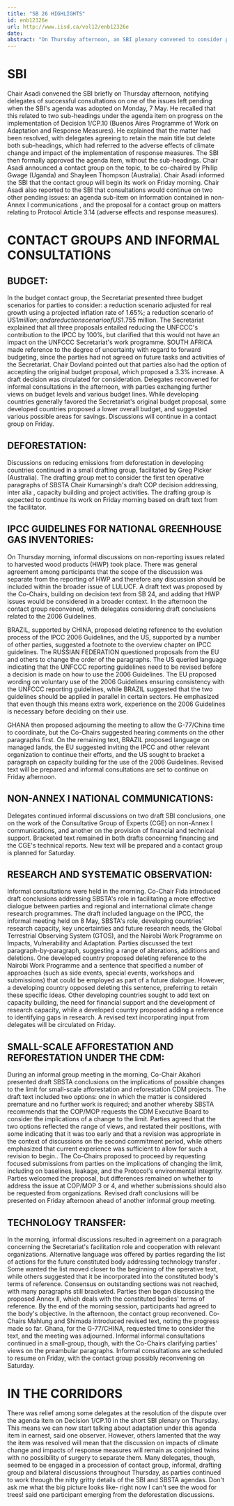 ```yaml
---
title: "SB 26 HIGHLIGHTS"
id: enb12326e
url: http://www.iisd.ca/vol12/enb12326e
date: 
abstract: "On Thursday afternoon, an SBI plenary convened to consider pending issues relating to the SBI 26 agenda. Contact groups and informal consultations were also held throughout Thursday on a variety of issues, including: the budget for 2008-2009 ; non-Annex I communications ; IPCC's 2006 Guidelines on national greenhouse gas inventories ; research and systematic observation ; small-scale afforestation and reforestation under the CDM ; and technology transfer ."
---
```


# SBI

Chair Asadi convened the SBI briefly on Thursday afternoon, notifying delegates of successful consultations on one of the issues left pending when the SBI's agenda was adopted on Monday, 7 May. He recalled that this related to two sub-headings under the agenda item on progress on the implementation of Decision 1/CP.10 (Buenos Aires Programme of Work on Adaptation and Response Measures). He explained that the matter had been resolved, with delegates agreeing to retain the main title but delete both sub-headings, which had referred to the adverse effects of climate change and impact of the implementation of response measures. The SBI then formally approved the agenda item, without the sub-headings. Chair Asadi announced a contact group on the topic, to be co-chaired by Philip Gwage (Uganda) and Shayleen Thompson (Australia). Chair Asadi informed the SBI that the contact group will begin its work on Friday morning. Chair Asadi also reported to the SBI that consultations would continue on two other pending issues: an agenda sub-item on information contained in non-Annex I communications , and the proposal for a contact group on matters relating to Protocol Article 3.14 (adverse effects and response measures).

# CONTACT GROUPS AND INFORMAL CONSULTATIONS

## BUDGET:

In the budget contact group, the Secretariat presented three budget scenarios for parties to consider: a reduction scenario adjusted for real growth using a projected inflation rate of 1.65%; a reduction scenario of US$1 million; and a reduction scenario of US$1.755 million. The Secretariat explained that all three proposals entailed reducing the UNFCCC's contribution to the IPCC by 100%, but clarified that this would not have an impact on the UNFCCC Secretariat's work programme. SOUTH AFRICA made reference to the degree of uncertainty with regard to forward budgeting, since the parties had not agreed on future tasks and activities of the Secretariat. Chair Dovland pointed out that parties also had the option of accepting the original budget proposal, which proposed a 3.3% increase. A draft decision was circulated for consideration. Delegates reconvened for informal consultations in the afternoon, with parties exchanging further views on budget levels and various budget lines. While developing countries generally favored the Secretariat's original budget proposal, some developed countries proposed a lower overall budget, and suggested various possible areas for savings. Discussions will continue in a contact group on Friday.

## DEFORESTATION:

Discussions on reducing emissions from deforestation in developing countries continued in a small drafting group, facilitated by Greg Picker (Australia). The drafting group met to consider the first ten operative paragraphs of SBSTA Chair Kumarsingh's draft COP decision addressing, inter alia , capacity building and project activities. The drafting group is expected to continue its work on Friday morning based on draft text from the facilitator.

## IPCC GUIDELINES FOR NATIONAL GREENHOUSE GAS INVENTORIES:

On Thursday morning, informal discussions on non-reporting issues related to harvested wood products (HWP) took place. There was general agreement among participants that the scope of the discussion was separate from the reporting of HWP and therefore any discussion should be included within the broader issue of LULUCF. A draft text was proposed by the Co-Chairs, building on decision text from SB 24, and adding that HWP issues would be considered in a broader context. In the afternoon the contact group reconvened, with delegates considering draft conclusions related to the 2006 Guidelines.

BRAZIL, supported by CHINA, proposed deleting reference to the evolution process of the IPCC 2006 Guidelines, and the US, supported by a number of other parties, suggested a footnote to the overview chapter on IPCC guidelines. The RUSSIAN FEDERATION questioned proposals from the EU and others to change the order of the paragraphs. The US queried language indicating that the UNFCCC reporting guidelines need to be revised before a decision is made on how to use the 2006 Guidelines. The EU proposed wording on voluntary use of the 2006 Guidelines ensuring consistency with the UNFCCC reporting guidelines, while BRAZIL suggested that the two guidelines should be applied in parallel in certain sectors. He emphasized that even though this means extra work, experience on the 2006 Guidelines is necessary before deciding on their use.

GHANA then proposed adjourning the meeting to allow the G-77/China time to coordinate, but the Co-Chairs suggested hearing comments on the other paragraphs first. On the remaining text, BRAZIL proposed language on managed lands, the EU suggested inviting the IPCC and other relevant organization to continue their efforts, and the US sought to bracket a paragraph on capacity building for the use of the 2006 Guidelines. Revised text will be prepared and informal consultations are set to continue on Friday afternoon.

## NON-ANNEX I NATIONAL COMMUNICATIONS:

Delegates continued informal discussions on two draft SBI conclusions, one on the work of the Consultative Group of Experts (CGE) on non-Annex I communications, and another on the provision of financial and technical support. Bracketed text remained in both drafts concerning financing and the CGE's technical reports. New text will be prepared and a contact group is planned for Saturday.

## RESEARCH AND SYSTEMATIC OBSERVATION:

Informal consultations were held in the morning. Co-Chair Fida introduced draft conclusions addressing SBSTA's role in facilitating a more effective dialogue between parties and regional and international climate change research programmes. The draft included language on the IPCC, the informal meeting held on 8 May, SBSTA's role, developing countries' research capacity, key uncertainties and future research needs, the Global Terrestrial Observing System (GTOS), and the Nairobi Work Programme on Impacts, Vulnerability and Adaptation. Parties discussed the text paragraph-by-paragraph, suggesting a range of alterations, additions and deletions. One developed country proposed deleting reference to the Nairobi Work Programme and a sentence that specified a number of approaches (such as side events, special events, workshops and submissions) that could be employed as part of a future dialogue. However, a developing country opposed deleting this sentence, preferring to retain these specific ideas. Other developing countries sought to add text on capacity building, the need for financial support and the development of research capacity, while a developed country proposed adding a reference to identifying gaps in research. A revised text incorporating input from delegates will be circulated on Friday.

## SMALL-SCALE AFFORESTATION AND REFORESTATION UNDER THE CDM:

During an informal group meeting in the morning, Co-Chair Akahori presented draft SBSTA conclusions on the implications of possible changes to the limit for small-scale afforestation and reforestation CDM projects. The draft text included two options: one in which the matter is considered premature and no further work is required; and another whereby SBSTA recommends that the COP/MOP requests the CDM Executive Board to consider the implications of a change to the limit. Parties agreed that the two options reflected the range of views, and restated their positions, with some indicating that it was too early and that a revision was appropriate in the context of discussions on the second commitment period, while others emphasized that current experience was sufficient to allow for such a revision to begin.. The Co-Chairs proposed to proceed by requesting focused submissions from parties on the implications of changing the limit, including on baselines, leakage, and the Protocol's environmental integrity. Parties welcomed the proposal, but differences remained on whether to address the issue at COP/MOP 3 or 4, and whether submissions should also be requested from organizations. Revised draft conclusions will be presented on Friday afternoon ahead of another informal group meeting.

## TECHNOLOGY TRANSFER:

In the morning, informal discussions resulted in agreement on a paragraph concerning the Secretariat's facilitation role and cooperation with relevant organizations. Alternative language was offered by parties regarding the list of actions for the future constituted body addressing technology transfer . Some wanted the list moved closer to the beginning of the operative text, while others suggested that it be incorporated into the constituted body's terms of reference. Consensus on outstanding sections was not reached, with many paragraphs still bracketed. Parties then began discussing the proposed Annex II, which deals with the constituted bodies' terms of reference. By the end of the morning session, participants had agreed to the body's objective. In the afternoon, the contact group reconvened. Co-Chairs Mahlung and Shimada introduced revised text, noting the progress made so far. Ghana, for the G-77/CHINA, requested time to consider the text, and the meeting was adjourned. Informal informal consultations continued in a small-group, though, with the Co-Chairs clarifying parties' views on the preambular paragraphs. Informal consultations are scheduled to resume on Friday, with the contact group possibly reconvening on Saturday.

# IN THE CORRIDORS

There was relief among some delegates at the resolution of the dispute over the agenda item on Decision 1/CP.10 in the short SBI plenary on Thursday. This means we can now start talking about adaptation under this agenda item in earnest, said one observer. However, others lamented that the way the item was resolved will mean that the discussion on impacts of climate change and impacts of response measures will remain as conjoined twins with no possibility of surgery to separate them. Many delegates, though, seemed to be engaged in a procession of contact group, informal, drafting group and bilateral discussions throughout Thursday, as parties continued to work through the nitty gritty details of the SBI and SBSTA agendas. Don't ask me what the big picture looks like- right now I can't see the wood for trees! said one participant emerging from the deforestation discussions.